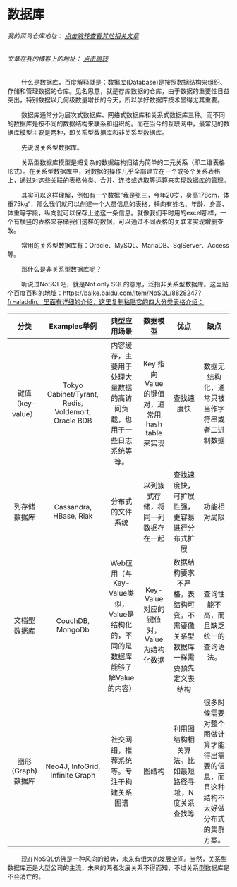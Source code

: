 # 数据库
###### 我的菜鸟仓库地址： [点击跳转查看其他相关文章](https://github.com/ershing/RookieAngle "菜鸟仓库")
###### 文章在我的博客上的地址： [点击跳转](http://www.ershing.cn/introductionofdatabase/ "点击我")

        什么是数据库，百度解释就是：数据库(Database)是按照数据结构来组织、存储和管理数据的仓库。见名思意，就是存库数据的仓库，由于数据的重要性日益突出，特别数据以几何级数量增长的今天，所以学好数据库技术显得尤其重要。

        数据库通常分为层次式数据库、网络式数据库和关系式数据库三种。而不同的数据库是按不同的数据结构来联系和组织的。而在当今的互联网中，最常见的数据库模型主要是两种，即关系型数据库和非关系型数据库。

        先说说关系型数据库。

        关系型数据库模型是把复杂的数据结构归结为简单的二元关系（即二维表格形式）。在关系型数据库中，对数据的操作几乎全部建立在一个或多个关系表格上，通过对这些关联的表格分类、合并、连接或选取等运算来实现数据库的管理。

        其实可以这样理解，例如有一个数据“我是张三，今年20岁，身高178cm，体重75kg”，那么我们就可以创建一个人员信息的表格，横向有姓名、年龄、身高、体重等字段，纵向就可以保存上述这一条信息。就像我们平时用的excel那样，一个有横竖的表格来存储我们这样的数据，可以通过不同表格的关联来实现增删查改。

        常用的关系型数据库有：Oracle、MySQL、MariaDB、SqlServer、Access等。

        那什么是非关系型数据库呢？

        听说过NoSQL吧，就是Not only SQL的意思，泛指非关系型数据库。这里贴个百度百科的地址：https://baike.baidu.com/item/NoSQL/8828247?fr=aladdin。里面有详细的介绍，这里复制粘贴它的四大分类表格介绍：

| 分类      | Examples举例 | 典型应用场景 | 数据模型 | 优点 | 缺点 |
| :------: | :-----:  | :-----:  | :-----:  | :-----:  | :-----:  | 
|键值（key-value）	|Tokyo Cabinet/Tyrant, Redis, Voldemort, Oracle BDB	|内容缓存，主要用于处理大量数据的高访问负载，也用于一些日志系统等等。	|Key 指向 Value 的键值对，通常用hash table来实现	|查找速度快	|数据无结构化，通常只被当作字符串或者二进制数据|
|列存储数据库	|Cassandra, HBase, Riak	|分布式的文件系统	|以列簇式存储，将同一列数据存在一起	|查找速度快，可扩展性强，更容易进行分布式扩展	|功能相对局限|
|文档型数据库	|CouchDB, MongoDb	|Web应用（与Key-Value类似，Value是结构化的，不同的是数据库能够了解Value的内容）	|Key-Value对应的键值对，Value为结构化数据	|数据结构要求不严格，表结构可变，不需要像关系型数据库一样需要预先定义表结构	|查询性能不高，而且缺乏统一的查询语法。|
|图形(Graph)数据库	|Neo4J, InfoGrid, Infinite Graph	|社交网络，推荐系统等。专注于构建关系图谱	|图结构	|利用图结构相关算法。比如最短路径寻址，N度关系查找等	|很多时候需要对整个图做计算才能得出需要的信息，而且这种结构不太好做分布式的集群方案。|

        现在NoSQL仿佛是一种风向的趋势，未来有很大的发展空间。当然，关系型数据库还是大型公司的主流，未来的两者发展关系不得而知，不过关系型数据库是不会消亡的。

 
